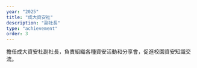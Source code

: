 ```yaml
---
year: "2025"
title: "成大資安社"
description: "副社長"
type: "achievement"
order: 3
---
```


擔任成大資安社副社長，負責組織各種資安活動和分享會，促進校園資安知識交流。

